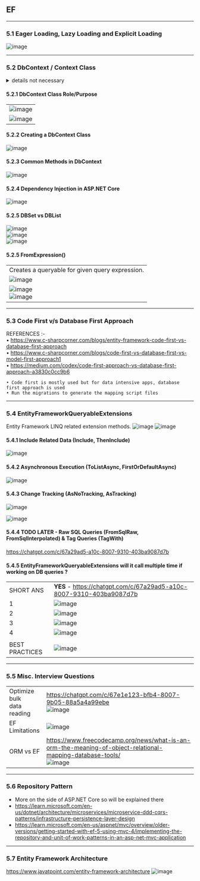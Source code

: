 ## EF
----------------------------------------------------------
### 5.1 Eager Loading, Lazy Loading and Explicit Loading 
![image](https://github.com/user-attachments/assets/a989fae0-a98b-431f-98ec-25e24e3ae441)

----------------------------------------------------------
### 5.2 DbContext / Context Class
<details>
	<summary>details not necessary </summary>
| | | 
| - | - |
| |  ![image](https://github.com/user-attachments/assets/0a9f29a3-f26f-4c5c-b2aa-d68c0550c25b) | 
| | ------------------------------------------------------------------------------------------ |
| | ![image](ttps://github.com/user-attachments/assets/14954443-b19f-441b-a5fb-67668cffc107)   |  
| Creating a DbContext Class | ![image](https://github.com/user-attachments/assets/ddbf0eef-c4b9-4277-8b12-76c190f1497b) |
| Common Methods in DbContext | ![image](https://github.com/user-attachments/assets/140bc609-949d-4436-8489-e775559601de)   |
| Dependency Injection in ASP.NET Core | ![image](https://github.com/user-attachments/assets/d5c1add5-e300-4aaf-9b4a-29d8522befaa) |
| DBSet vs DBList  | ![image](https://github.com/user-attachments/assets/32cc2178-6bd3-46b5-9577-483f9e604b3e) <br/> ![image](https://github.com/user-attachments/assets/cf5e3f73-e9ea-453f-b354-46e6655bfb64) <br/> ![image](https://github.com/user-attachments/assets/a5c4790a-b5a3-49f0-a5b4-85de6500e1e9) |
| | | 
| | |
| FromExpression() | Creates a queryable for given query expression.|
| | ![image](https://github.com/user-attachments/assets/e50d0902-074b-4f43-bbb7-8f4b4fd8aead) | 
| | ![image](https://github.com/user-attachments/assets/c69f2a19-0c65-4c52-ab81-803ef8145094) <br/> ![image](https://github.com/user-attachments/assets/c79367b7-b2b7-4b0b-89b2-a95a9bf1d588) | 
</details>

#### 5.2.1 DbContext Class Role/Purpose
| |
| - |
| ![image](https://github.com/user-attachments/assets/0a9f29a3-f26f-4c5c-b2aa-d68c0550c25b) |
| ![image](https://github.com/user-attachments/assets/2f172dfc-2cb0-4cda-a558-2aaa4e12bac4) |

#### 5.2.2 Creating a DbContext Class
![image](https://github.com/user-attachments/assets/ddbf0eef-c4b9-4277-8b12-76c190f1497b)

#### 5.2.3 Common Methods in DbContext 
![image](https://github.com/user-attachments/assets/140bc609-949d-4436-8489-e775559601de)  

#### 5.2.4 Dependency Injection in ASP.NET Core
![image](https://github.com/user-attachments/assets/d5c1add5-e300-4aaf-9b4a-29d8522befaa)

#### 5.2.5 DBSet vs DBList  
![image](https://github.com/user-attachments/assets/32cc2178-6bd3-46b5-9577-483f9e604b3e) <br/> ![image](https://github.com/user-attachments/assets/cf5e3f73-e9ea-453f-b354-46e6655bfb64) <br/> ![image](https://github.com/user-attachments/assets/a5c4790a-b5a3-49f0-a5b4-85de6500e1e9)

#### 5.2.5 FromExpression() 
| |
| - |
| Creates a queryable for given query expression.|
| ![image](https://github.com/user-attachments/assets/e50d0902-074b-4f43-bbb7-8f4b4fd8aead) | 
| ![image](https://github.com/user-attachments/assets/c69f2a19-0c65-4c52-ab81-803ef8145094) <br/> ![image](https://github.com/user-attachments/assets/c79367b7-b2b7-4b0b-89b2-a95a9bf1d588) 

----------------------------------------------------------
### 5.3 Code First v/s Database First Approach
REFERENCES :-    <br/>
	• https://www.c-sharpcorner.com/blogs/entity-framework-code-first-vs-database-first-approach  <br/>
	• https://www.c-sharpcorner.com/blogs/code-first-vs-database-first-vs-model-first-approach1   <br/>
	• https://medium.com/codex/code-first-approach-vs-database-first-approach-a3830c0cc9b6        <br/>
	
	• Code first is mostly used but for data intensive apps, database first approach is used 
	• Run the migrations to generate the mapping script files

----------------------------------------------------------
### 5.4 EntityFrameworkQueryableExtensions 

Entity Framework LINQ related extension methods.
![image](https://github.com/user-attachments/assets/68eb06f1-f8dc-46be-a028-fe20c5e855ad)
![image](https://github.com/user-attachments/assets/777dd2a0-5c83-4df2-879a-1719f16b8e38)

#### 5.4.1 Include Related Data (Include, ThenInclude)
![image](https://github.com/user-attachments/assets/e1c72a21-4fcc-4bc4-a4a5-c6aedb5ec4e1)

#### 5.4.2 Asynchronous Execution (ToListAsync, FirstOrDefaultAsync)
![image](https://github.com/user-attachments/assets/c7afb1c2-ee40-4c0d-ba97-7861d11536ba)

#### 5.4.3 Change Tracking (AsNoTracking, AsTracking)
![image](https://github.com/user-attachments/assets/3cd4e48d-27c5-4c98-bc5d-d1946e583c27)

 ![image](https://github.com/user-attachments/assets/76756fc6-6362-41b9-8c1e-3c7a05f39d9b)

#### 5.4.4 TODO LATER - Raw SQL Queries (FromSqlRaw, FromSqlInterpolated)  &  Tag Queries (TagWith)
https://chatgpt.com/c/67a29ad5-a10c-8007-9310-403ba9087d7b

#### 5.4.5 EntityFrameworkQueryableExtensions will it call multiple time if working on DB queries ?
| | | 
| - | - |
| SHORT ANS |  **YES** - https://chatgpt.com/c/67a29ad5-a10c-8007-9310-403ba9087d7b | 
| 1 | ![image](https://github.com/user-attachments/assets/76766063-2e7b-4579-b2ce-fdc9daed79e0) |
| 2 | ![image](https://github.com/user-attachments/assets/b87dc8f6-3fd8-4d5b-bce8-35ea276aab1d) |
| 3 | ![image](https://github.com/user-attachments/assets/120ca454-e6e0-4f30-b8ef-7dd69ccb0af0) |
| 4 | ![image](https://github.com/user-attachments/assets/2a138d53-2120-4549-993e-58640893570b) |
| | | 
| BEST PRACTICES | ![image](https://github.com/user-attachments/assets/38a53bf0-9cff-452c-954b-cf86f8183fcf) |

----------------------------------------------------------
### 5.5 Misc. Interview Questions
| | | 
| - | - |
| Optimize bulk  <br/> data reading |  https://chatgpt.com/c/67e1e123-bfb4-8007-9b05-88a5a4a99ebe <br/> ![image](https://github.com/user-attachments/assets/b7156682-d8dd-4952-99ad-618dd475bcac) |
| EF Limitations | ![image](https://github.com/user-attachments/assets/49889041-c9e7-4b16-992d-ce9837f88d37) |
| ORM vs EF | https://www.freecodecamp.org/news/what-is-an-orm-the-meaning-of-object-relational-mapping-database-tools/ <br/> ![image](https://github.com/user-attachments/assets/307e5f26-4434-468e-9447-8099d0ac1a7d)   | 

----------------------------------------------------------
### 5.6 Repository Pattern
* More on the side of ASP.NET Core so will be explained there
* https://learn.microsoft.com/en-us/dotnet/architecture/microservices/microservice-ddd-cqrs-patterns/infrastructure-persistence-layer-design
* https://learn.microsoft.com/en-us/aspnet/mvc/overview/older-versions/getting-started-with-ef-5-using-mvc-4/implementing-the-repository-and-unit-of-work-patterns-in-an-asp-net-mvc-application

----------------------------------------------------------
### 5.7 Entity Framework Architecture

https://www.javatpoint.com/entity-framework-architecture
![image](https://github.com/user-attachments/assets/8001c34b-f847-4eff-ac1f-4c365a9f1d62)








 




